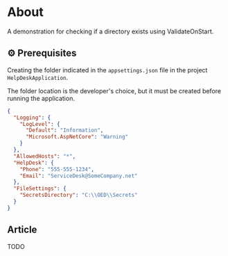 ﻿# About

A demonstration for checking if a directory exists using ValidateOnStart.

## ⚙️ Prerequisites

Creating the folder indicated in the `appsettings.json` file in the project `HelpDeskApplication`.

The folder location is the developer's choice, but it must be created before running the application.

```json
{
  "Logging": {
    "LogLevel": {
      "Default": "Information",
      "Microsoft.AspNetCore": "Warning"
    }
  },
  "AllowedHosts": "*",
  "HelpDesk": {
    "Phone": "555-555-1234",
    "Email": "ServiceDesk@SomeCompany.net"
  },
  "FileSettings": {
    "SecretsDirectory": "C:\\OED\\Secrets"
  }
}
```

## Article

TODO